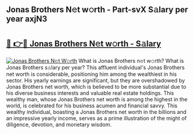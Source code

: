 ## Jonas Brothers N𝚎t w𝚘rth - Part-svX S𝚊lary per year axjN3

# <h2><a href="http://gc054wh.nevu.top/?p=Jonas+Brothers">🔗 👉🔴 Jonas Brothers N𝚎t w𝚘rth - S𝚊lary</a></h2>

[![Jonas Brothers N𝚎t W𝚘rth](https://i.imgur.com/Oavwk0R.jpeg)](http://gc054wh.nevu.top/?p=Jonas+Brothers)
What is Jonas Brothers n𝚎t w𝚘rth? What is Jonas Brothers s𝚊lary per year?
This affluent individual's Jonas Brothers net worth is considerable, positioning him among the wealthiest in his sector. His yearly earnings are significant, but they are overshadowed by Jonas Brothers net worth, which is believed to be more substantial due to his diverse business interests and valuable real estate holdings. This wealthy man, whose Jonas Brothers net worth is among the highest in the world, is celebrated for his business acumen and financial savvy. This wealthy individual, boasting a Jonas Brothers net worth in the billions and an impressive yearly income, serves as a prime illustration of the might of diligence, devotion, and monetary wisdom.
